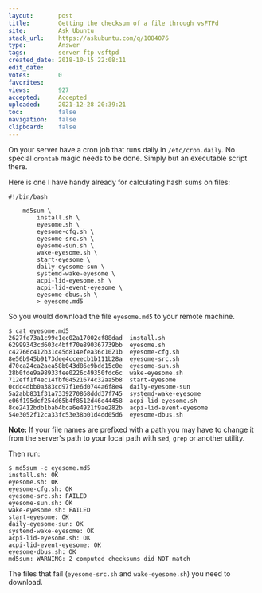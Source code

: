 ```yaml
---
layout:       post
title:        Getting the checksum of a file through vsFTPd
site:         Ask Ubuntu
stack_url:    https://askubuntu.com/q/1084076
type:         Answer
tags:         server ftp vsftpd
created_date: 2018-10-15 22:08:11
edit_date:    
votes:        0
favorites:    
views:        927
accepted:     Accepted
uploaded:     2021-12-28 20:39:21
toc:          false
navigation:   false
clipboard:    false
---
```


On your server have a cron job that runs daily in `/etc/cron.daily`. No special `crontab` magic needs to be done. Simply but an executable script there.

<!-- Language-all: lang-bash -->

Here is one I have handy already for calculating hash sums on files:

``` 
#!/bin/bash

    md5sum \
        install.sh \
        eyesome.sh \
        eyesome-cfg.sh \
        eyesome-src.sh \
        eyesome-sun.sh \
        wake-eyesome.sh \
        start-eyesome \
        daily-eyesome-sun \
        systemd-wake-eyesome \
        acpi-lid-eyesome.sh \
        acpi-lid-event-eyesome \
        eyesome-dbus.sh \
        > eyesome.md5

```

So you would download the file `eyesome.md5` to your remote machine.

``` 
$ cat eyesome.md5
2627fe73a1c99c1ec02a17002cf88dad  install.sh
62999343cd603c4bff70e890367739bb  eyesome.sh
c42766c412b31c45d814efea36c1021b  eyesome-cfg.sh
8e56b945b9173dee4cceecb1b111b28a  eyesome-src.sh
d70ca24ca2aea58b043d86e9bdd15c0e  eyesome-sun.sh
28b0fde9a98933fee0226c49350fdc6c  wake-eyesome.sh
712eff1f4ec14fbf04521674c32aa5b8  start-eyesome
0cdc4dbb0a383cd97f1e6d0744a6f8e4  daily-eyesome-sun
5a2abb831f31a7339270868ddd37f745  systemd-wake-eyesome
e06f195dcf254d65b4f8512d46e44458  acpi-lid-eyesome.sh
8ce2412bdb1bab4bca6e4921f9ae282b  acpi-lid-event-eyesome
54e3052f12ca33fc53e38b01d4dd05d6  eyesome-dbus.sh

```

**Note:** If your file names are prefixed with a path you may have to change it from the server's path to your local path with `sed`, `grep` or another utility.

Then run:

``` 
$ md5sum -c eyesome.md5
install.sh: OK
eyesome.sh: OK
eyesome-cfg.sh: OK
eyesome-src.sh: FAILED
eyesome-sun.sh: OK
wake-eyesome.sh: FAILED
start-eyesome: OK
daily-eyesome-sun: OK
systemd-wake-eyesome: OK
acpi-lid-eyesome.sh: OK
acpi-lid-event-eyesome: OK
eyesome-dbus.sh: OK
md5sum: WARNING: 2 computed checksums did NOT match

```

The files that fail (`eyesome-src.sh` and `wake-eyesome.sh`) you need to download.

